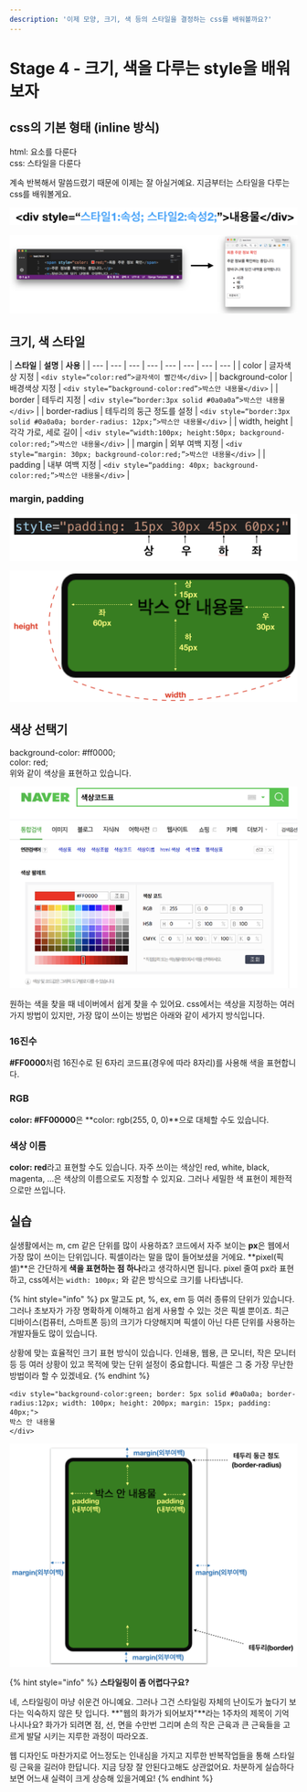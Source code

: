 ```yaml
---
description: '이제 모양, 크기, 색 등의 스타일을 결정하는 css를 배워볼까요?'
---
```


# Stage 4 - 크기, 색을 다루는 style을 배워보자

## css의 기본 형태 \(inline 방식\)

html: 요소를 다룬다  
css: 스타일을 다룬다

계속 반복해서 말씀드렸기 때문에 이제는 잘 아실거예요. 지금부터는 스타일을 다루는 css를 배워볼게요.

![css&#xC758; &#xAE30;&#xBCF8; &#xD615;&#xD0DC; - inline &#xBC29;&#xC2DD;](../.gitbook/assets/image%20%28195%29.png)

![&#xC608;&#xC81C;](../.gitbook/assets/image%20%28174%29.png)

## 크기, 색 스타일

| **스타일** | **설명** | **사용** |
| --- | --- | --- | --- | --- | --- | --- | --- |
| color | 글자색상 지정 | `<div style=“color:red”>글자색이 빨간색</div>` |
| background-color | 배경색상 지정 | `<div style=“background-color:red”>박스안 내용물</div>` |
| border | 테두리 지정 | `<div style=“border:3px solid #0a0a0a”>박스안 내용물</div>` |
| border-radius | 테두리의 둥근 정도를 설정 | `<div style=“border:3px solid #0a0a0a; border-radius: 12px;”>박스안 내용물</div>` |
| width, height | 각각 가로, 세로 길이 | `<div style=“width:100px; height:50px; background-color:red;”>박스안 내용물</div>` |
| margin | 외부 여백 지정 | `<div style=“margin: 30px; background-color:red;”>박스안 내용물</div>` |
| padding | 내부 여백 지정 | `<div style=“padding: 40px; background-color:red;”>박스안 내용물</div>` |

### margin, padding

![margin&#xB3C4; &#xAC19;&#xC740; &#xBC29;&#xC2DD;&#xC73C;&#xB85C; &#xC124;&#xC815;&#xD560; &#xC218; &#xC788;&#xB2E4;.](../.gitbook/assets/image%20%2818%29.png)

![padding&#xC758; &#xB124; &#xBC29;&#xD5A5;&#xC744; &#xC124;&#xC815;&#xD558;&#xB294; &#xBC29;&#xBC95;](../.gitbook/assets/image%20%2889%29.png)

## 색상 선택기

background-color: \#ff0000;  
color: red;  
위와 같이 색상을 표현하고 있습니다.

![&#xB124;&#xC774;&#xBC84;&#xC758; &#xC0C9;&#xC0C1;&#xCF54;&#xB4DC;&#xD45C;](../.gitbook/assets/image%20%28192%29.png)

원하는 색을 찾을 때 네이버에서 쉽게 찾을 수 있어요. css에서는 색상을 지정하는 여러가지 방법이 있지만, 가장 많이 쓰이는 방법은 아래와 같이 세가지 방식입니다.

### 16진수

**\#FF0000**처럼 16진수로 된 6자리 코드표\(경우에 따라 8자리\)를 사용해 색을 표현합니다.

### RGB

**color: \#FF00000**은 **color: rgb\(255, 0, 0\)**으로 대체할 수도 있습니다.

### 색상 이름

**color: red**라고 표현할 수도 있습니다. 자주 쓰이는 색상인 red, white, black, magenta, ...은 색상의 이름으로도 지정할 수 있지요. 그러나 세밀한 색 표현이 제한적으로만 쓰입니다.

## 실습

실생활에서는 m, cm 같은 단위를 많이 사용하죠? 코드에서 자주 보이는 **px**은 웹에서 가장 많이 쓰이는 단위입니다. 픽셀이라는 말을 많이 들어보셨을 거에요. **pixel\(픽셀\)**은 간단하게 **색을 표현하는 점 하나**라고 생각하시면 됩니다. pixel 줄여 px라 표현하고, css에서는 `width: 100px;` 와 같은 방식으로 크기를 나타냅니다.

{% hint style="info" %}
px 말고도 pt, %, ex, em 등 여러 종류의 단위가 있습니다. 그러나 초보자가 가장 명확하게 이해하고 쉽게 사용할 수 있는 것은 픽셀 뿐이죠. 최근 디바이스\(컴퓨터, 스마트폰 등\)의 크기가 다양해지며 픽셀이 아닌 다른 단위를 사용하는 개발자들도 많이 있습니다.

상황에 맞는 효율적인 크기 표현 방식이 있습니다. 인쇄용, 웹용, 큰 모니터, 작은 모니터 등 등 여러 상황이 있고 목적에 맞는 단위 설정이 중요합니다. 픽셀은 그 중 가장 무난한 방법이라 할 수 있겠네요.
{% endhint %}

```markup
<div style="background-color:green; border: 5px solid #0a0a0a; border-radius:12px; width: 100px; height: 200px; margin: 15px; padding: 40px;">
박스 안 내용물
</div>
```

![](../.gitbook/assets/image%20%28110%29.png)

{% hint style="info" %}
**스타일링이 좀 어렵다구요?**

네, 스타일링이 마냥 쉬운건 아니예요. 그러나 그건 스타일링 자체의 난이도가 높다기 보다는 익숙하지 않은 탓 입니다. **"웹의 화가가 되어보자"**라는 1주차의 제목이 기억 나시나요? 화가가 되려면 점, 선, 면을 수만번 그리며 손의 작은 근육과 큰 근육들을 고르게 발달 시키는 지루한 과정이 따라오죠.

웹 디자인도 마찬가지로 어느정도는 인내심을 가지고 지루한 반복작업들을 통해 스타일링 근육을 길러야 한답니다. 지금 당장 잘 안된다고해도 상관없어요. 차분하게 실습하다보면 어느새 실력이 크게 상승해 있을거예요!
{% endhint %}


